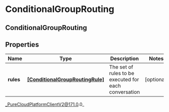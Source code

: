 # ConditionalGroupRouting

## ConditionalGroupRouting

## Properties

|Name | Type | Description | Notes|
|------------ | ------------- | ------------- | -------------|
| **rules** | [**[ConditionalGroupRoutingRule]**]([ConditionalGroupRoutingRule]) | The set of rules to be executed for each conversation | [optional] |



_PureCloudPlatformClientV2@171.0.0_

